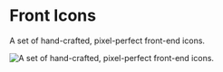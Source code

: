 # Front Icons

A set of hand-crafted, pixel-perfect front-end icons.

![A set of hand-crafted, pixel-perfect front-end icons.](https://raw.githubusercontent.com/igorskuhar/front-icons/master/preview.png)
